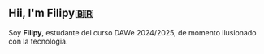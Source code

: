 ## Hii, I'm Filipy🇧🇷

Soy **Filipy**, estudante del curso DAWe 2024/2025, de momento ilusionado con la tecnologia.

<!--
* 
Here are some ideas to get you started:

- 🔭 I’m currently working on ...
- 🌱 I’m currently learning ...
- 👯 I’m looking to collaborate on ...
- 🤔 I’m looking for help with ...
- 💬 Ask me about ...
- 📫 How to reach me: ...
- 😄 Pronouns: ...
- ⚡ Fun fact: ...
-->

